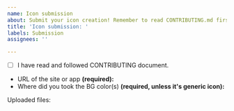 ```yaml
---
name: Icon submission
about: Submit your icon creation! Remember to read CONTRIBUTING.md first, if you haven't already.
title: 'Icon submission: '
labels: Submission
assignees: ''

---
```


<!--
Remember to add **name of the site or app** at the end of the title. 

#########################
## ACCEPT REQUIREMENTS ##
#########################

CONTRIBUTING doc: https://github.com/krisu5/aegis-icons/blob/master/CONTRIBUTING.md

Replace space with x inside of the brackets: [ ] -> [x]
-->

- [ ] I have read and followed CONTRIBUTING document.
- URL of the site or app **(required):** 
- Where did you took the BG color(s) **(required, unless it's generic icon):** 
<!-- ^^^ Did you use logo colors or something else? Link the page, if you used colors from website. -->

Uploaded files:

<!-- ^^^ ADD SVG (AND AI) FILES HERE ABOVE THIS LINE ^^^
Zip the files (Github doesn't accept SVG or AI files as is there). -->